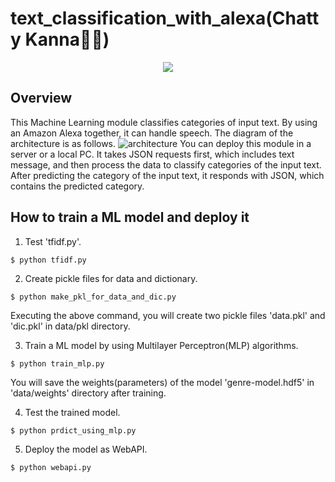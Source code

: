 # text_classification_with_alexa(Chatty Kanna👧🏻)
<p align="center">
  <img src="https://user-images.githubusercontent.com/37681936/48673899-b1c00b00-eb89-11e8-8861-69c980fcc70a.PNG">
</p>

## Overview
This Machine Learning module classifies categories of input text. By using an Amazon Alexa together, it can handle speech.
The diagram of the architecture is as follows.
![architecture](https://user-images.githubusercontent.com/37681936/48673918-fc418780-eb89-11e8-9263-6d41d0570655.PNG)
You can deploy this module in a server or a local PC. It takes JSON requests first, which includes text message, and then process the data to classify categories of the input text. After predicting the category of the input text, it responds with JSON, which contains the predicted category.

## How to train a ML model and deploy it
1. Test 'tfidf.py'.
```console
$ python tfidf.py
```

2. Create pickle files for data and dictionary.
```console
$ python make_pkl_for_data_and_dic.py
```
Executing the above command, you will create two pickle files 'data.pkl' and 'dic.pkl' in data/pkl directory.

3. Train a ML model by using Multilayer Perceptron(MLP) algorithms.
```console
$ python train_mlp.py
```
You will save the weights(parameters) of the model 'genre-model.hdf5' in 'data/weights' directory after training.

4. Test the trained model.
```console
$ python prdict_using_mlp.py
```

5. Deploy the model as WebAPI.
```console
$ python webapi.py
```
